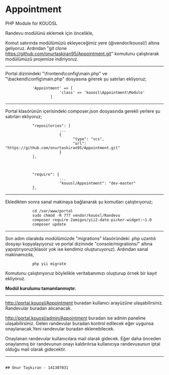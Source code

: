 # Appointment
PHP Module for KOUOSL

Randevu modülünü eklemek için öncelikle,

Komut satırında modülümüzü ekleyeceğimiz yere (@vendor/kouosl/) altına geliyoruz.
Ardından "git clone https://github.com/onurtaskiran95/Appointment.git" komutunu çalıştırarak modülümüzü projemize indiriyoruz.

------------------------------------------  

Portal dizinindeki "\frontend\config\main.php" ve "\backend\config\main.php" dosyasına girerek şu satırları ekliyoruz;

```
            'Appointment' => [
                        'class' => 'kouosl\Appointment\Module'  
                    ]
```  
------------------------------------------

Portal klasörünün içerisindeki composer.json dosyasında gerekli yerlere şu satırları ekliyoruz;

```
            "repositories": [
                        ...
                        {
                              "type": "vcs",
                              "url": "https://github.com/onurtaskiran95/Appointment.git"
                        }
            ],



            "require": {
                        ...
                        "kouosl/Appointment": "dev-master"
            },
```


------------------------------------------

Ekledikten sonra sanal makinaya bağlanarak şu komutları çalıştırıyoruz;

```
            cd /var/www/portal
            sudo chmod -R 777 vendor/kouosl/Randevu
            composer require 2amigos/yii2-date-picker-widget:~1.0
            composer update
```

------------------------------------------

Son adım olarakda modülümüzde "migrations" klasöründeki .php uzantılı dosyayı kopyalayıyoruz ve portal dizininde "console/migrations/" altına yapıştırıyoruz(klasör yok ise kendimiz oluşturuyoruz).
Ardından sanal makinamızda,

```
            php yii migrate
```

Komutunu çalıştırıyoruz böylelikle veritabanımızı oluşturup örnek bir kayıt ekliyoruz. 



**Modül kurulumu tamamlanmıştır.**

------------------------------------------

http://portal.kouosl/Appointment buradan kullanıcı arayüzüne ulaşabilirsiniz. Randevular buradan alıcanacak.

http://portal.kouosl/admin/Appointment buradan ise admin paneline ulaşabilirsiniz. Gelen randevular buradan kontrol edilecek eğer uygunsa onaylanacak.Yeni randevular buradan eklenebilecek.

Onaylanan randevular kullanıcılara mail olarak gidecek. Eğer daha önceden onaylanmış bir randevunun onayı kaldırılırsa kullanıcıya randevusunun iptal olduğu mail olarak gidecektir.

------------------------------------------

                                                                                                ## Onur Taşkıran - 141307031
